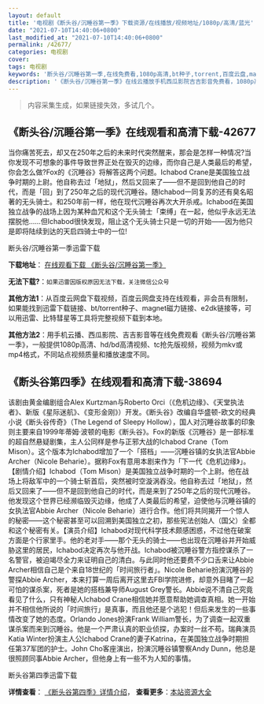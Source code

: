 ```yaml
---
layout: default
title: '电视剧《断头谷/沉睡谷第一季》下载资源/在线播放/视频地址/1080p/高清/蓝光'
date: "2021-07-10T14:40:06+0800"
last_modified_at: "2021-07-10T14:40:06+0800"
permalink: /42677/
categories: 电视剧
cover:
tags: 电视剧
keywords: '断头谷/沉睡谷第一季,在线免费看,1080p高清,bt种子,torrent,百度云盘,magnet,磁力链,迅雷下载资源'
description: '《断头谷/沉睡谷第一季》在线云播放手机西瓜影院吉吉影音免费看，1080p高清bd/hd未删减完整版和tc抢先枪版，mkv/mp4格式，附带bt/torrent种子、magnet/磁力链、百度云盘、网盘资源迅雷下载链接'
---
```


>内容采集生成，如果链接失效，多试几个。


## 《断头谷/沉睡谷第一季》在线观看和高清下载-42677

当你痛苦死去，却又在250年之后的未来时代突然醒来，那会是怎样一种情况?当你发现不可想象的事件导致世界正处在毁灭的边缘，而你自己是人类最后的希望，你会怎么做?Fox的《沉睡谷》将解答这两个问题。Ichabod Crane是美国独立战争时期的上尉。他自称去过「地狱」，然后又回来了——但不是回到他自己的时代，而是「回」到了250年之后的现代沉睡谷。随Ichabod一同复苏的还有臭名昭著的无头骑士。和250年前一样，他在现代沉睡谷再次大开杀戒。Ichabod在美国独立战争的战场上因为某种血咒和这个无头骑士「束缚」在一起，他似乎永远无法摆脱他……但Ichabod很快发现，阻止这个无头骑士只是一切的开始&mdash;—因为他只是即将陆续到达的天启四骑士中的一位!


断头谷/沉睡谷第一季迅雷下载

**下载地址**： [在线观看下载 《断头谷/沉睡谷第一季》](https://www.993dy.com//vod-detail-id-9350.html) 


**无法下载?**：`如果迅雷因版权原因无法下载，关注微信公众号 `

**其他方法1**：从百度云网盘下载视频，百度云网盘支持在线观看，非会员有限制，如果能找到迅雷下载链接、bt/torrent种子、magnet磁力链接、e2dk链接等，可以用迅雷、比特彗星等工具将完整视频下载到本地。

**其他方法2**：用手机云播、西瓜影院、吉吉影音等在线免费观看《断头谷/沉睡谷第一季》，一般提供1080p高清、hd/bd高清视频、tc抢先版视频，视频为mkv或mp4格式，不同站点视频质量和播放速度不同。


## 《断头谷第四季》在线观看和高清下载-38694

该剧由黄金编剧组合Alex Kurtzman与Roberto Orci（《危机边缘》、《天堂执法者》、新版《星际迷航》、《变形金刚》）开发。《断头谷》改编自华盛顿-欧文的经典小说《断头谷传奇》（The Legend of Sleepy Hollow），国人对沉睡谷故事的印象则主要来自1999年蒂姆·波顿的电影《断头谷》。Fox的新版《沉睡谷》是一部标准的超自然悬疑剧集，主人公同样是参与正邪大战的Ichabod Crane（Tom Mison）。这个版本为Ichabod增加了一个「搭档」——沉睡谷镇的女执法官Abbie Archer（Nicole Beharie）。据称Fox有意用本剧来作为「下一代《危机边缘》」。【剧情介绍】Ichabod（Tom Mison）是美国独立战争时期的一个上尉。他在战场上将敌军中的一个骑士斩首后，突然被时空漩涡吞没。他自称去过「地狱」，然后又回来了——但不是回到他自己的时代，而是来到了250年之后的现代沉睡谷。他发现这个世界已经濒临毁灭边缘，他成了人类最后的希望，迫使他与沉睡谷镇的女执法官Abbie Archer（Nicole Beharie）进行合作。他们将共同揭开一个惊人的秘密——这个秘密甚至可以回溯到美国独立之初，那些宪法创始人（国父）全都和这个秘密有关。【演员介绍】Ichabod对现代科学技术颇感困惑，不过他在破案方面是个行家里手。他的老对手——那个无头的骑士——也出现在沉睡谷并开始威胁这里的居民，Ichabod决定再次与他开战。Ichabod被沉睡谷警方指控谋杀了一名警官，被迫竭尽全力来证明自己的清白。与此同时他还要费不少口舌来让Abbie Archer相信自己是个来自18世纪的「时间旅行者」。Nicole Beharie扮演沉睡谷的警探Abbie Archer，本来打算一周后离开这里去FBI学院进修，却意外目睹了一起可怕的谋杀案，死者是她的搭档兼导师August Grey警长。Abbie说不清自己究竟看见了什么，只有神秘人Ichabod Crane相信她并愿意帮助她调查真相。她一开始并不相信他所说的「时间旅行」是真事，而且他还是个逃犯！但后来发生的一些事情改变了她的态度。Orlando Jones扮演Frank William警长，为了调查一起双重谋杀案而来到沉睡谷。他是一个严肃认真的职业侦探，办案时一丝不苟。瑞典演员Katia Winter扮演主人公Ichabod Crane的妻子Katrina，在美国独立战争时期担任第37军团的护士。John Cho客座演出，扮演沉睡谷镇警察Andy Dunn，他总是很照顾同事Abbie Archer，但他身上有一些不为人知的事情。


断头谷第四季迅雷下载

**详情查看**： [《断头谷第四季》详情介绍](/movie/38694/)， **查看更多**：[本站资源大全](/movie/t/all/)

